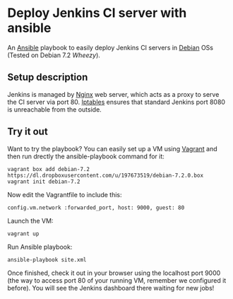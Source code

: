 Deploy Jenkins CI server with ansible
=====================================
An [Ansible](http://www.ansibleworks.com/) playbook to easily deploy Jenkins CI
servers in [Debian](http://www.debian.org) OSs (Tested on Debian 7.2 _Wheezy_).

Setup description
-----------------
Jenkins is managed by [Nginx](http://nginx.org/) web server, which acts as a
proxy to serve the CI server via port 80. [Iptables](http://www.netfilter.org/projects/iptables/)
ensures that standard Jenkins port 8080 is unreachable from the outside.

Try it out
----------
Want to try the playbook? You can easily set up a VM using [Vagrant](http://docs.vagrantup.com/v2/installation/index.html)
and then run drectly the ansible-playbook command for it:

    vagrant box add debian-7.2 https://dl.dropboxusercontent.com/u/197673519/debian-7.2.0.box
    vagrant init debian-7.2

Now edit the Vagrantfile to include this:

    config.vm.network :forwarded_port, host: 9000, guest: 80

Launch the VM:

    vagrant up

Run Ansible playbook:

    ansible-playbook site.xml

Once finished, check it out in your browser using the localhost port 9000 (the
way to access port 80 of your running VM, remember we configured it before). You
will see the Jenkins dashboard there waiting for new jobs!
